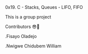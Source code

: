 0x19. C - Stacks, Queues - LIFO, FIFO

This is a group project 

Contributors 😎💪

.Fisayo Oladejo 

.Nwigwe Chidubem William
